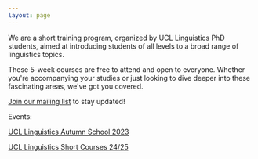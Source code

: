 ```yaml
---
layout: page
---
```


We are a short training program, organized by UCL Linguistics PhD students, aimed at introducing students of all levels to a broad range of linguistics topics.

These 5-week courses are free to attend and open to everyone. Whether you're accompanying your studies or just looking to dive deeper into these fascinating areas, we've got you covered.

[Join our mailing list](https://docs.google.com/forms/d/e/1FAIpQLSdJmVKQm9bETLU6RAODyuLENwe0F2uR38JHgN2UsOZ8UOU8bQ/viewform?usp=sf_link) to stay updated!

Events:

[UCL Linguistics Autumn School 2023](https://sites.google.com/view/ucllinguisticsautumnschool2023/)

[UCL Linguistics Short Courses 24/25](https://ucl-linguistics-short-course.github.io/2024/)
